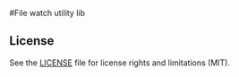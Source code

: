 #File watch utility lib


## License

See the [LICENSE](LICENSE.md) file for license rights and limitations (MIT).
